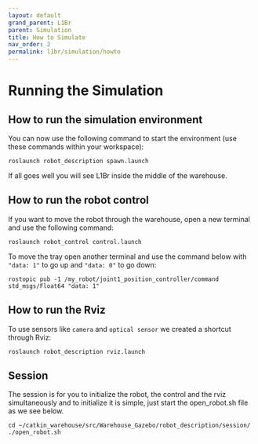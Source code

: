 ```yaml
---
layout: default
grand_parent: L1Br
parent: Simulation
title: How to Simulate
nav_order: 2
permalink: l1br/simulation/howto
---
```


# Running the Simulation

## How to run the simulation environment
You can now use the following command to start the environment (use these commands within your workspace):

``` 
roslaunch robot_description spawn.launch
```

If all goes well you will see L1Br inside the middle of the warehouse.

## How to run the robot control

If you want to move the robot through the warehouse, open a new terminal and use the following command:
```
roslaunch robot_control control.launch
```

To move the tray open another terminal and use the command below with `"data: 1"` to go up and `"data: 0"` to go down:

```
rostopic pub -1 /my_robot/joint1_position_controller/command std_msgs/Float64 "data: 1"
```

## How to run the Rviz
To use sensors like `camera` and `optical sensor` we created a shortcut through Rviz:

```
roslaunch robot_description rviz.launch
```

## Session
The session is for you to initialize the robot, the control and the rviz simultaneously and to initialize it is simple, just start the open_robot.sh file as we see below.

```
cd ~/catkin_warehouse/src/Warehouse_Gazebo/robot_description/session/
./open_robot.sh 
```